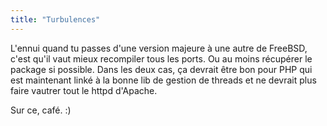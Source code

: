 ```yaml
---
title: "Turbulences"
---
```


L'ennui quand tu passes d'une version majeure à une autre de FreeBSD, c'est
qu'il vaut mieux recompiler tous les ports. Ou au moins récupérer le package
si possible. Dans les deux cas, ça devrait être bon pour PHP qui est
maintenant linké à la bonne lib de gestion de threads et ne devrait plus faire
vautrer tout le httpd d'Apache.

Sur ce, café. :)


